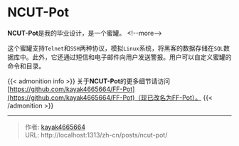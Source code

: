 # NCUT-Pot

**NCUT-Pot**是我的毕业设计，是一个蜜罐。
&lt;!--more--&gt;

这个蜜罐支持`Telnet`和`SSH`两种协议，模拟`Linux`系统，将黑客的数据存储在`SQL`数据库中。此外，它还通过短信和电子邮件向用户发送警报。用户可以自定义蜜罐的命令和目录。

{{&lt; admonition info &gt;}}
关于**NCUT-Pot**的更多细节请访问[https://github.com/kayak4665664/FF-Pot](https://github.com/kayak4665664/FF-Pot)（现已改名为FF-Pot）。
{{&lt; /admonition &gt;}}

---

> 作者: [kayak4665664](https://github.com/kayak4665664)  
> URL: http://localhost:1313/zh-cn/posts/ncut-pot/  

